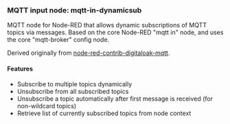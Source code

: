 ### MQTT input node: mqtt-in-dynamicsub
MQTT node for Node-RED that allows dynamic subscriptions of MQTT topics via messages.
Based on the core Node-RED "mqtt in" node, and uses the core "mqtt-broker" config
node.

Derived originally from [node-red-contrib-digitaloak-mqtt](https://github.com/digitaloak/node-red-contrib-digitaloak-mqtt).

#### Features
- Subscribe to multiple topics dynamically
- Unsubscribe from all subscribed topics
- Unsubscribe a topic automatically after first message is received (for non-wildcard topics)
- Retrieve list of currently subscribed topics from node context
